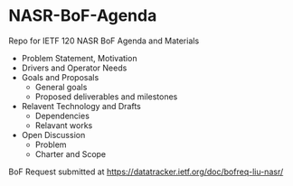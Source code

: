 # NASR-BoF-Agenda
Repo for IETF 120 NASR BoF Agenda and Materials

- Problem Statement, Motivation
- Drivers and Operator Needs
- Goals and Proposals
  - General goals
  - Proposed deliverables and milestones
- Relavent Technology and Drafts
  - Dependencies
  - Relavant works
- Open Discussion
  - Problem
  - Charter and Scope

BoF Request submitted at https://datatracker.ietf.org/doc/bofreq-liu-nasr/
